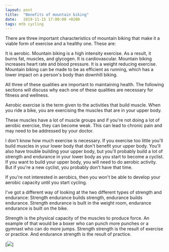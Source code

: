 ```yaml
---
layout: post
title:  "Benefits of mountain biking"
date:   2019-11-15 17:00:00 +0200
tags: mtb cycling
---
```

There are three important characteristics of mountain biking that make it a viable form of exercise and a healthy one. These are:

It is aerobic. Mountain biking is a high intensity exercise. As a result, it burns fat, muscles, and glycogen. It is cardiovascular. Mountain biking increases heart rate and blood pressure. It is a weight reducing exercise. Mountain biking can be made to be as efficient as running, which has a lower impact on a person's body than downhill biking.

All three of these qualities are important to maintaining health. The following sections will discuss why each one of these qualities are necessary for fitness and wellness.

Aerobic exercise is the term given to the activities that build muscle. When you ride a bike, you are exercising the muscles that are in your upper body.

These muscles have a lot of muscle groups and if you're not doing a lot of aerobic exercise, they can become weak. This can lead to chronic pain and may need to be addressed by your doctor.

I don't know how much exercise is necessary. If you exercise too little you'll build muscles in your lower body that don't benefit your upper body. You'll also have trouble building your upper body, but you'll probably build a lot of strength and endurance in your lower body as you start to become a cyclist. If you want to build your upper body, you will need to do aerobic activity. But if you're a new cyclist, you probably don't have that time.

If you're not interested in aerobics, then you won't be able to develop your aerobic capacity until you start cycling.

I've got a different way of looking at the two different types of strength and endurance: Strength endurance builds strength, endurance builds endurance. Strength endurance is built in the weight room, endurance endurance is built on the bike.

Strength is the physical capacity of the muscles to produce force. An example of that would be a boxer who can punch more punches or a gymnast who can do more jumps. Strength strength is the result of exercise or practice. And endurance strength is the result of practice.

[![](https://1.bp.blogspot.com/-3C2v4JHzJk8/Xc6Ed4HR_II/AAAAAAAABKs/I1Zex8DuEScuT9POmyH-PXHLTqQr4nn7gCLcBGAsYHQ/s320/benefits%2Bof%2Bbiking.jpg)]